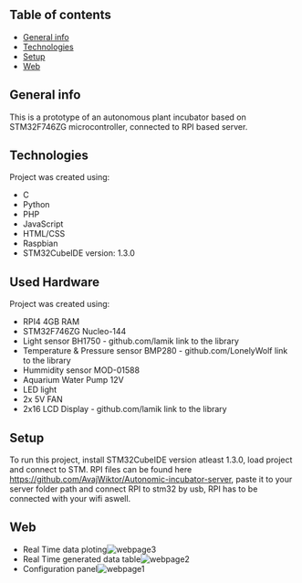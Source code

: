 ## Table of contents
* [General info](#general-info)
* [Technologies](#technologies)
* [Setup](#setup)
* [Web](#web)

## General info
This is a prototype of an autonomous plant incubator based on STM32F746ZG microcontroller, connected to RPI based server.
	
## Technologies
Project was created using:
* C
* Python
* PHP
* JavaScript
* HTML/CSS
* Raspbian
* STM32CubeIDE version: 1.3.0

## Used Hardware
Project was created using:
* RPI4 4GB RAM
* STM32F746ZG Nucleo-144
* Light sensor BH1750 - github.com/lamik  link to the library
* Temperature & Pressure sensor BMP280 -  github.com/LonelyWolf  link to the library
* Hummidity sensor MOD-01588
* Aquarium Water Pump 12V
* LED light 
* 2x 5V FAN
* 2x16 LCD Display - github.com/lamik  link to the library
	
## Setup
To run this project, install STM32CubeIDE version atleast 1.3.0, load project and connect to STM.
RPI files can be found here https://github.com/AvajWiktor/Autonomic-incubator-server, paste it to your server folder path and connect RPI to stm32 by usb, RPI has to be connected with your wifi aswell.

## Web
* Real Time data ploting![webpage3](https://user-images.githubusercontent.com/50246818/118187326-b0a88580-b436-11eb-93a9-d3dd2cf88389.jpg)
* Real Time generated data table![webpage2](https://user-images.githubusercontent.com/50246818/118187328-b1d9b280-b436-11eb-9ab2-1f7579912103.jpg)
* Configuration panel![webpage1](https://user-images.githubusercontent.com/50246818/118187332-b2724900-b436-11eb-81d3-1bb3a422f439.jpg)


